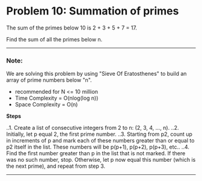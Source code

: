 # Problem 10: Summation of primes

The sum of the primes below 10 is 2 + 3 + 5 + 7 = 17.

Find the sum of all the primes below n.

---

### Note:

We are solving this problem by using "Sieve Of Eratosthenes" to build an array of prime numbers below "n".

- recommended for N <= 10 million
- Time Complexity = O(nlog(log n))
- Space Complexity = O(n)

**Steps**

..1. Create a list of consecutive integers from 2 to n: (2, 3, 4, …, n).
..2. Initially, let p equal 2, the first prime number.
..3. Starting from p2, count up in increments of p and mark each of these numbers greater than or equal to p2 itself in the list. These numbers will be p(p+1), p(p+2), p(p+3), etc..
..4. Find the first number greater than p in the list that is not marked. If there was no such number, stop. Otherwise, let p now equal this number (which is the next prime), and repeat from step 3.

---

